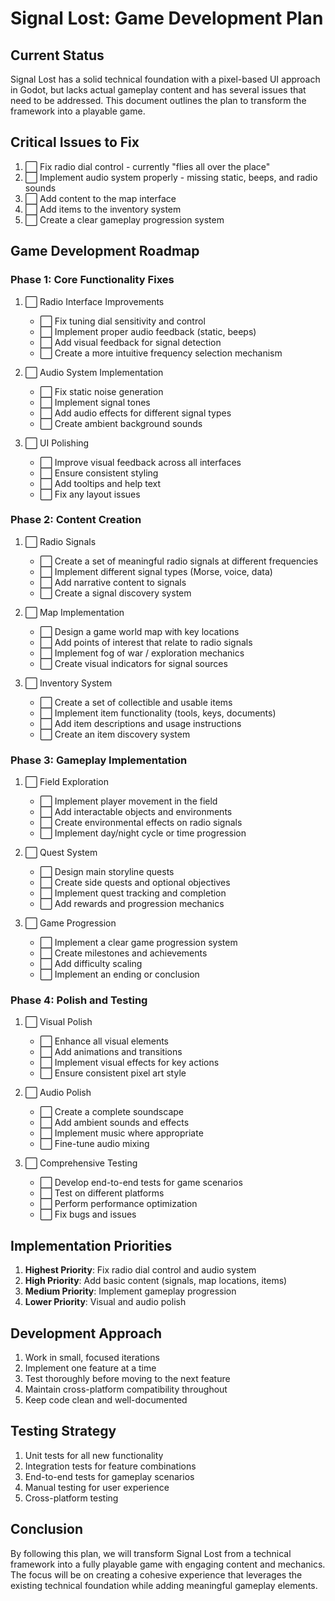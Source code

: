 # Signal Lost: Game Development Plan

## Current Status

Signal Lost has a solid technical foundation with a pixel-based UI approach in Godot, but lacks actual gameplay content and has several issues that need to be addressed. This document outlines the plan to transform the framework into a playable game.

## Critical Issues to Fix

1. ⬜ Fix radio dial control - currently "flies all over the place"
2. ⬜ Implement audio system properly - missing static, beeps, and radio sounds
3. ⬜ Add content to the map interface
4. ⬜ Add items to the inventory system
5. ⬜ Create a clear gameplay progression system

## Game Development Roadmap

### Phase 1: Core Functionality Fixes

1. ⬜ Radio Interface Improvements

   - ⬜ Fix tuning dial sensitivity and control
   - ⬜ Implement proper audio feedback (static, beeps)
   - ⬜ Add visual feedback for signal detection
   - ⬜ Create a more intuitive frequency selection mechanism

2. ⬜ Audio System Implementation

   - ⬜ Fix static noise generation
   - ⬜ Implement signal tones
   - ⬜ Add audio effects for different signal types
   - ⬜ Create ambient background sounds

3. ⬜ UI Polishing
   - ⬜ Improve visual feedback across all interfaces
   - ⬜ Ensure consistent styling
   - ⬜ Add tooltips and help text
   - ⬜ Fix any layout issues

### Phase 2: Content Creation

1. ⬜ Radio Signals

   - ⬜ Create a set of meaningful radio signals at different frequencies
   - ⬜ Implement different signal types (Morse, voice, data)
   - ⬜ Add narrative content to signals
   - ⬜ Create a signal discovery system

2. ⬜ Map Implementation

   - ⬜ Design a game world map with key locations
   - ⬜ Add points of interest that relate to radio signals
   - ⬜ Implement fog of war / exploration mechanics
   - ⬜ Create visual indicators for signal sources

3. ⬜ Inventory System
   - ⬜ Create a set of collectible and usable items
   - ⬜ Implement item functionality (tools, keys, documents)
   - ⬜ Add item descriptions and usage instructions
   - ⬜ Create an item discovery system

### Phase 3: Gameplay Implementation

1. ⬜ Field Exploration

   - ⬜ Implement player movement in the field
   - ⬜ Add interactable objects and environments
   - ⬜ Create environmental effects on radio signals
   - ⬜ Implement day/night cycle or time progression

2. ⬜ Quest System

   - ⬜ Design main storyline quests
   - ⬜ Create side quests and optional objectives
   - ⬜ Implement quest tracking and completion
   - ⬜ Add rewards and progression mechanics

3. ⬜ Game Progression
   - ⬜ Implement a clear game progression system
   - ⬜ Create milestones and achievements
   - ⬜ Add difficulty scaling
   - ⬜ Implement an ending or conclusion

### Phase 4: Polish and Testing

1. ⬜ Visual Polish

   - ⬜ Enhance all visual elements
   - ⬜ Add animations and transitions
   - ⬜ Implement visual effects for key actions
   - ⬜ Ensure consistent pixel art style

2. ⬜ Audio Polish

   - ⬜ Create a complete soundscape
   - ⬜ Add ambient sounds and effects
   - ⬜ Implement music where appropriate
   - ⬜ Fine-tune audio mixing

3. ⬜ Comprehensive Testing
   - ⬜ Develop end-to-end tests for game scenarios
   - ⬜ Test on different platforms
   - ⬜ Perform performance optimization
   - ⬜ Fix bugs and issues

## Implementation Priorities

1. **Highest Priority**: Fix radio dial control and audio system
2. **High Priority**: Add basic content (signals, map locations, items)
3. **Medium Priority**: Implement gameplay progression
4. **Lower Priority**: Visual and audio polish

## Development Approach

1. Work in small, focused iterations
2. Implement one feature at a time
3. Test thoroughly before moving to the next feature
4. Maintain cross-platform compatibility throughout
5. Keep code clean and well-documented

## Testing Strategy

1. Unit tests for all new functionality
2. Integration tests for feature combinations
3. End-to-end tests for gameplay scenarios
4. Manual testing for user experience
5. Cross-platform testing

## Conclusion

By following this plan, we will transform Signal Lost from a technical framework into a fully playable game with engaging content and mechanics. The focus will be on creating a cohesive experience that leverages the existing technical foundation while adding meaningful gameplay elements.
